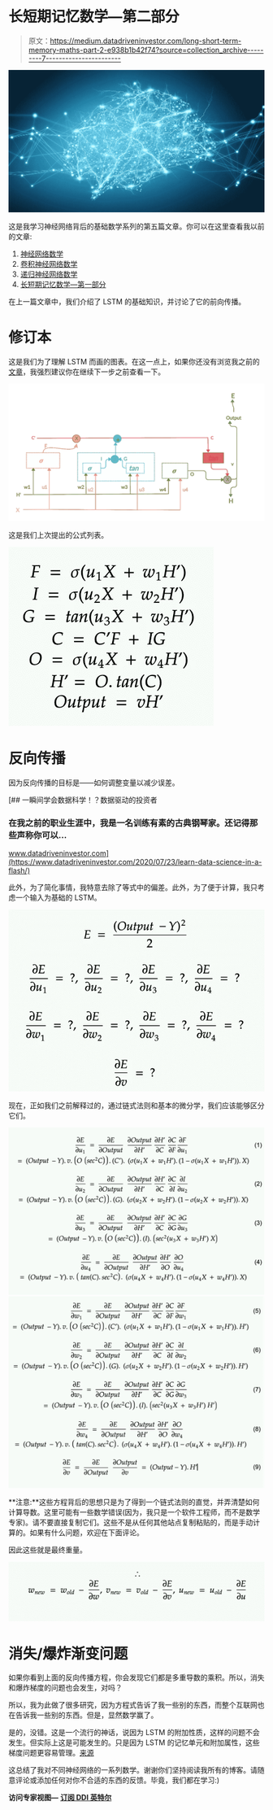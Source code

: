 # 长短期记忆数学—第二部分

> 原文：<https://medium.datadriveninvestor.com/long-short-term-memory-maths-part-2-e938b1b42f74?source=collection_archive---------7----------------------->

![](img/8631b067a2fa484692a92341a8f06b6f.png)

这是我学习神经网络背后的基础数学系列的第五篇文章。你可以在这里查看我以前的文章:

1.  [神经网络数学](https://medium.com/datadriveninvestor/neural-network-maths-in-5-minutes-f385eeddf783)
2.  [卷积神经网络数学](https://medium.com/datadriveninvestor/convolution-neural-network-maths-intuition-6b047cb48e90)
3.  [递归神经网络数学](https://medium.com/datadriveninvestor/recurrent-neural-network-maths-69214e4d69e1)
4.  [长短期记忆数学—第一部分](https://medium.com/datadriveninvestor/long-short-term-memory-maths-part-1-d99b3c3b09d0)

在上一篇文章中，我们介绍了 LSTM 的基础知识，并讨论了它的前向传播。

# 修订本

这是我们为了理解 LSTM 而画的图表。在这一点上，如果你还没有浏览我之前的[文章](https://medium.com/datadriveninvestor/long-short-term-memory-maths-part-1-d99b3c3b09d0)，我强烈建议你在继续下一步之前查看一下。

![](img/ff73e4a0665c882cfa1cd15c2643a1c6.png)

这是我们上次提出的公式列表。

![](img/f8a1a5339ac7f449a7655c98407fbff0.png)

# 反向传播

因为反向传播的目标是——如何调整变量以减少误差。

[](https://www.datadriveninvestor.com/2020/07/23/learn-data-science-in-a-flash/) [## 一瞬间学会数据科学！？数据驱动的投资者

### 在我之前的职业生涯中，我是一名训练有素的古典钢琴家。还记得那些声称你可以…

www.datadriveninvestor.com](https://www.datadriveninvestor.com/2020/07/23/learn-data-science-in-a-flash/) 

此外，为了简化事情，我特意去除了等式中的偏差。此外，为了便于计算，我只考虑一个输入为基础的 LSTM。

![](img/881dc13fbd12fbf108d96ef6a66b4aa3.png)

现在，正如我们之前解释过的，通过链式法则和基本的微分学，我们应该能够区分它们。

![](img/1e1140578a5d34f8d063d7439f885b7a.png)![](img/e52949a84798e91f034bebba1515522c.png)

**注意:**这些方程背后的思想只是为了得到一个链式法则的直觉，并弄清楚如何计算导数。这里可能有一些数学错误(因为，我只是一个软件工程师，而不是数学专家)。请不要直接复制它们。这些不是从任何其他站点复制粘贴的，而是手动计算的。如果有什么问题，欢迎在下面评论。

因此这些就是最终重量。

![](img/a713e64f1ff92fd968c26a81aa8786ab.png)

# 消失/爆炸渐变问题

如果你看到上面的反向传播方程，你会发现它们都是多重导数的乘积。所以，消失和爆炸梯度的问题也会发生，对吗？

所以，我为此做了很多研究，因为方程式告诉了我一些别的东西，而整个互联网也在告诉我一些别的东西。但是，显然数学赢了。

是的，没错。这是一个流行的神话，说因为 LSTM 的附加性质，这样的问题不会发生。但实际上这是可能发生的。只是因为 LSTM 的记忆单元和附加属性，这些梯度问题更容易管理。[来源](https://weberna.github.io/blog/2017/11/15/LSTM-Vanishing-Gradients.html)

这总结了我对不同神经网络的一系列数学。谢谢你们坚持阅读我所有的博客。请随意评论或添加任何对你不合适的东西的反馈。毕竟，我们都在学习:)

**访问专家视图—** [**订阅 DDI 英特尔**](https://datadriveninvestor.com/ddi-intel)